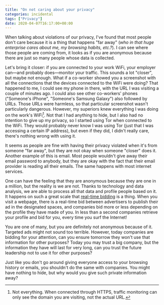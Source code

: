 ```yaml
---
title: "On not caring about your privacy"
categories: incidental
tags: ["Privacy"]
date: 2020-04-07T16:17:00+00:00
---
```

When talking about violations of our privacy, I've found that most people don't
care because it is a thing that happens "far away" (*who in that huge enterprise
cares about me, my browsing habits, etc.?*). I can see where those people are
coming from, it looks as if you are anonymous because there are just so many
people whose data is collected.

Let's bring it closer: if you are connected to your work WiFi, your employer
can—and probably does—monitor your traffic. This sounds a lot "closer", but
maybe not enough. What if a co-worker showed you a screenshot with all the
connections that the devices connected to the WiFi were doing? That happened to
me, I could see my phone in there, with the URL I was visiting a couple of
minutes ago. I could also see other co-workers' phones ("Someone's iPhone",
"Someone's Samsung Galaxy") also followed by URLs. Those URLs were harmless, so
that particular screenshot wasn't particularly dangerous. However, my superiors
knew everything I was doing on the work's WiFi[^https]. Not that I had anything
to hide, but I also had no intention to give up my privacy, so I started using
Tor when connected to the WiFi. They would probably never know I was using Tor
(just that I was accessing a certain IP address), but even if they did, I didn't
really care, there's nothing wrong with using it.

[^https]: Not everything. When connected through HTTPS, traffic monitoring can
  only see the domain you are visiting, not the actual URL.

It seems as people are fine with having their privacy violated when it's from
someone "far away", but they are not okay when someone "closer" does it. Another
example of this is email. Most people wouldn't give away their email password to
anybody, but they are okay with the fact that their email provider is reading
all their emails. The same happens with most internet services.

One can have the feeling that they are anonymous because they are one in a
million, but the reality is we are not. Thanks to technology and data analysis,
we are able to process all that data and profile people based on it. It happens
on such a great scale that [real-time bidding][rtb] is a thing. When you visit a
webpage, there is a real-time bid between advertisers to publish their ad in the
designated spaces, and companies bid more or less depending on the profile they
have made of you. In less than a second companies retrieve your profile and bid
for you, every time you surf the Internet!

You are one of many, but you are definitely not anonymous because of it.
Targeted ads might not sound too terrible. However, today companies are bidding
for your attention, can you ensure tomorrow they won't use that information for
other purposes? Today you may trust a big company, but the information they have
will last for very long, can you trust the future leadership not to use it for
other purposes?

Just like you don't go around giving everyone access to your browsing history or
emails, you shouldn't do the same with companies. You might have nothing to
hide, but why would you give such private information away?


[rtb]: <https://en.wikipedia.org/wiki/Real-time_bidding> "Real-time bidding — Wikipedia"
